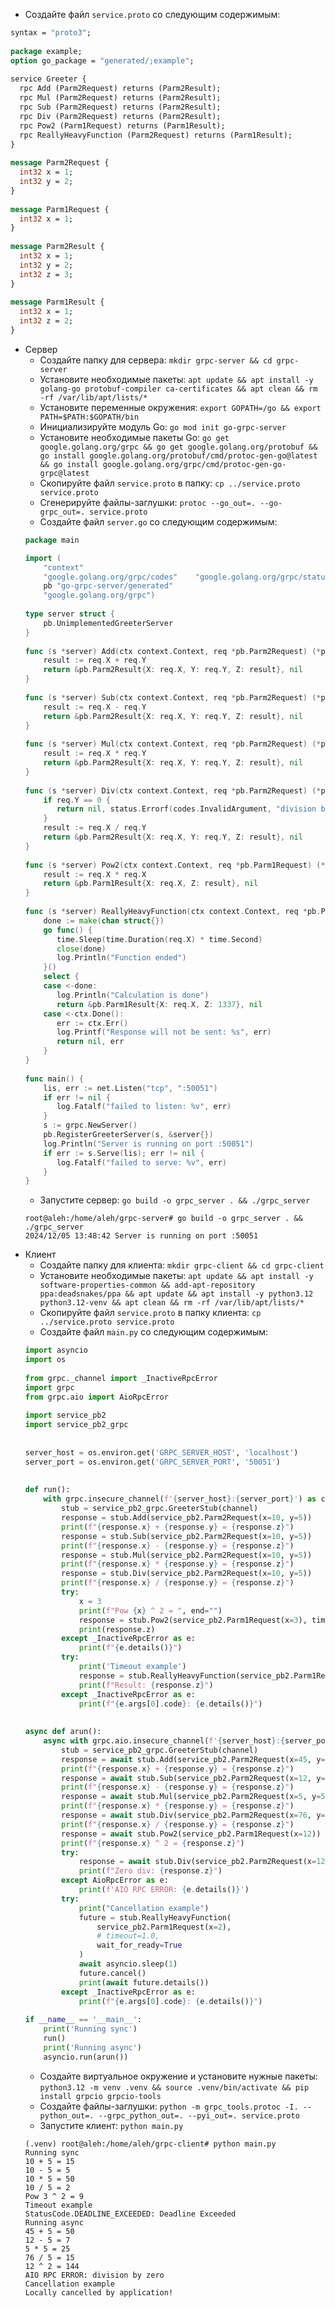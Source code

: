 - Создайте файл `service.proto` со следующим содержимым:
```proto
syntax = "proto3";  
  
package example;  
option go_package = "generated/;example";  
  
service Greeter {  
  rpc Add (Parm2Request) returns (Parm2Result);  
  rpc Mul (Parm2Request) returns (Parm2Result);  
  rpc Sub (Parm2Request) returns (Parm2Result);  
  rpc Div (Parm2Request) returns (Parm2Result);  
  rpc Pow2 (Parm1Request) returns (Parm1Result);  
  rpc ReallyHeavyFunction (Parm2Request) returns (Parm1Result);  
}  
  
message Parm2Request {  
  int32 x = 1;  
  int32 y = 2;  
}  
  
message Parm1Request {  
  int32 x = 1;  
}  
  
message Parm2Result {  
  int32 x = 1;  
  int32 y = 2;  
  int32 z = 3;  
}  
  
message Parm1Result {  
  int32 x = 1;  
  int32 z = 2;  
}
```
- Сервер
	- Создайте папку для сервера: `mkdir grpc-server && cd grpc-server`
	- Установите необходимые пакеты: `apt update && apt install -y golang-go protobuf-compiler ca-certificates && apt clean && rm -rf /var/lib/apt/lists/*`
	- Установите переменные окружения: `export GOPATH=/go && export PATH=$PATH:$GOPATH/bin`
	- Инициализируйте модуль Go: `go mod init go-grpc-server`
	- Установите необходимые пакеты Go: `go get google.golang.org/grpc && go get google.golang.org/protobuf && go install google.golang.org/protobuf/cmd/protoc-gen-go@latest && go install google.golang.org/grpc/cmd/protoc-gen-go-grpc@latest`
	- Скопируйте файл `service.proto` в папку: `cp ../service.proto service.proto`
	- Сгенерируйте файлы-заглушки: `protoc --go_out=. --go-grpc_out=. service.proto`
	- Создайте файл `server.go` со следующим содержимым:
	```Go
	package main  
  
	import (  
	    "context"  
	    "google.golang.org/grpc/codes"    "google.golang.org/grpc/status"    "log"    "net"    "time"  
	    pb "go-grpc-server/generated"  
	    "google.golang.org/grpc")  
	  
	type server struct {  
	    pb.UnimplementedGreeterServer  
	}  
	  
	func (s *server) Add(ctx context.Context, req *pb.Parm2Request) (*pb.Parm2Result, error) {  
	    result := req.X + req.Y  
	    return &pb.Parm2Result{X: req.X, Y: req.Y, Z: result}, nil  
	}  
	  
	func (s *server) Sub(ctx context.Context, req *pb.Parm2Request) (*pb.Parm2Result, error) {  
	    result := req.X - req.Y  
	    return &pb.Parm2Result{X: req.X, Y: req.Y, Z: result}, nil  
	}  
	  
	func (s *server) Mul(ctx context.Context, req *pb.Parm2Request) (*pb.Parm2Result, error) {  
	    result := req.X * req.Y  
	    return &pb.Parm2Result{X: req.X, Y: req.Y, Z: result}, nil  
	}  
	  
	func (s *server) Div(ctx context.Context, req *pb.Parm2Request) (*pb.Parm2Result, error) {  
	    if req.Y == 0 {  
	       return nil, status.Errorf(codes.InvalidArgument, "division by zero")  
	    }  
	    result := req.X / req.Y  
	    return &pb.Parm2Result{X: req.X, Y: req.Y, Z: result}, nil  
	}  
	  
	func (s *server) Pow2(ctx context.Context, req *pb.Parm1Request) (*pb.Parm1Result, error) {  
	    result := req.X * req.X  
	    return &pb.Parm1Result{X: req.X, Z: result}, nil  
	}  
	  
	func (s *server) ReallyHeavyFunction(ctx context.Context, req *pb.Parm2Request) (*pb.Parm1Result, error) {  
	    done := make(chan struct{})  
	    go func() {  
	       time.Sleep(time.Duration(req.X) * time.Second)  
	       close(done)  
	       log.Println("Function ended")  
	    }()  
	    select {  
	    case <-done:  
	       log.Println("Calculation is done")  
	       return &pb.Parm1Result{X: req.X, Z: 1337}, nil  
	    case <-ctx.Done():  
	       err := ctx.Err()  
	       log.Printf("Response will not be sent: %s", err)  
	       return nil, err  
	    }  
	}  
	  
	func main() {  
	    lis, err := net.Listen("tcp", ":50051")  
	    if err != nil {  
	       log.Fatalf("failed to listen: %v", err)  
	    }  
	    s := grpc.NewServer()  
	    pb.RegisterGreeterServer(s, &server{})  
	    log.Println("Server is running on port :50051")  
	    if err := s.Serve(lis); err != nil {  
	       log.Fatalf("failed to serve: %v", err)  
	    }  
	}
	```
	- Запустите сервер: `go build -o grpc_server . && ./grpc_server`
	```
	root@aleh:/home/aleh/grpc-server# go build -o grpc_server . && ./grpc_server
	2024/12/05 13:48:42 Server is running on port :50051
	```
- Клиент
	- Создайте папку для клиента: `mkdir grpc-client && cd grpc-client`
	- Установите необходимые пакеты: `apt update && apt install -y software-properties-common && add-apt-repository ppa:deadsnakes/ppa && apt update && apt install -y python3.12 python3.12-venv && apt clean && rm -rf /var/lib/apt/lists/*`
	- Скопируйте файл `service.proto` в папку клиента: `cp ../service.proto service.proto`
	- Создайте файл `main.py` со следующим содержимым:
	```python
	import asyncio  
	import os  
	  
	from grpc._channel import _InactiveRpcError  
	import grpc  
	from grpc.aio import AioRpcError  
	  
	import service_pb2  
	import service_pb2_grpc  
	  
	  
	server_host = os.environ.get('GRPC_SERVER_HOST', 'localhost')  
	server_port = os.environ.get('GRPC_SERVER_PORT', '50051')  
	  
	  
	def run():  
	    with grpc.insecure_channel(f'{server_host}:{server_port}') as channel:  
	        stub = service_pb2_grpc.GreeterStub(channel)  
	        response = stub.Add(service_pb2.Parm2Request(x=10, y=5))  
	        print(f"{response.x} + {response.y} = {response.z}")  
	        response = stub.Sub(service_pb2.Parm2Request(x=10, y=5))  
	        print(f"{response.x} - {response.y} = {response.z}")  
	        response = stub.Mul(service_pb2.Parm2Request(x=10, y=5))  
	        print(f"{response.x} * {response.y} = {response.z}")  
	        response = stub.Div(service_pb2.Parm2Request(x=10, y=5))  
	        print(f"{response.x} / {response.y} = {response.z}")  
	        try:  
	            x = 3  
	            print(f"Pow {x} ^ 2 = ", end="")  
	            response = stub.Pow2(service_pb2.Parm1Request(x=3), timeout=3)  
	            print(response.z)  
	        except _InactiveRpcError as e:  
	            print(f"{e.details()}")  
	        try:  
	            print('Timeout example')  
	            response = stub.ReallyHeavyFunction(service_pb2.Parm1Request(x=2), timeout=1.0)  
	            print(f"Result: {response.z}")  
	        except _InactiveRpcError as e:  
	            print(f"{e.args[0].code}: {e.details()}")  
	  
	  
	async def arun():  
	    async with grpc.aio.insecure_channel(f'{server_host}:{server_port}') as channel:  
	        stub = service_pb2_grpc.GreeterStub(channel)  
	        response = await stub.Add(service_pb2.Parm2Request(x=45, y=5))  
	        print(f"{response.x} + {response.y} = {response.z}")  
	        response = await stub.Sub(service_pb2.Parm2Request(x=12, y=5))  
	        print(f"{response.x} - {response.y} = {response.z}")  
	        response = await stub.Mul(service_pb2.Parm2Request(x=5, y=5))  
	        print(f"{response.x} * {response.y} = {response.z}")  
	        response = await stub.Div(service_pb2.Parm2Request(x=76, y=5))  
	        print(f"{response.x} / {response.y} = {response.z}")  
	        response = await stub.Pow2(service_pb2.Parm1Request(x=12))  
	        print(f"{response.x} ^ 2 = {response.z}")  
	        try:  
	            response = await stub.Div(service_pb2.Parm2Request(x=12, y=0))  
	            print(f"Zero div: {response.z}")  
	        except AioRpcError as e:  
	            print(f'AIO RPC ERROR: {e.details()}')  
	        try:  
	            print("Cancellation example")  
	            future = stub.ReallyHeavyFunction(  
	                service_pb2.Parm1Request(x=2),  
	                # timeout=1.0,  
	                wait_for_ready=True  
	            )  
	            await asyncio.sleep(1)  
	            future.cancel()  
	            print(await future.details())  
	        except _InactiveRpcError as e:  
	            print(f"{e.args[0].code}: {e.details()}")  
	  
	if __name__ == '__main__':  
	    print('Running sync')  
	    run()  
	    print('Running async')  
	    asyncio.run(arun())
	```
	- Создайте виртуальное окружение и установите нужные пакеты: `python3.12 -m venv .venv && source .venv/bin/activate && pip install grpcio grpcio-tools`
	- Создайте файлы-заглушки: `python -m grpc_tools.protoc -I. --python_out=. --grpc_python_out=. --pyi_out=. service.proto`
	- Запустите клиент: `python main.py`
	```
	(.venv) root@aleh:/home/aleh/grpc-client# python main.py
	Running sync
	10 + 5 = 15
	10 - 5 = 5
	10 * 5 = 50
	10 / 5 = 2
	Pow 3 ^ 2 = 9
	Timeout example
	StatusCode.DEADLINE_EXCEEDED: Deadline Exceeded
	Running async
	45 + 5 = 50
	12 - 5 = 7
	5 * 5 = 25
	76 / 5 = 15
	12 ^ 2 = 144
	AIO RPC ERROR: division by zero
	Cancellation example
	Locally cancelled by application!
	```